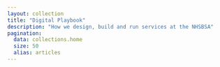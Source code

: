 ```yaml
---
layout: collection
title: "Digital Playbook"
description: "How we design, build and run services at the NHSBSA"
pagination:
  data: collections.home
  size: 50
  alias: articles
---
```

